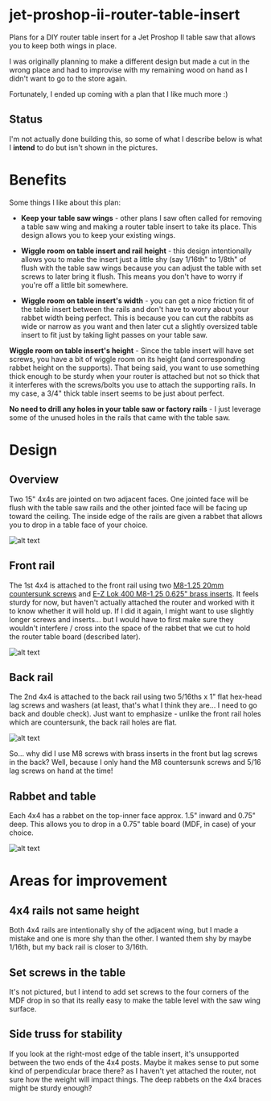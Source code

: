 # jet-proshop-ii-router-table-insert

Plans for a DIY router table insert for a Jet Proshop II table saw that allows you to keep both wings in place.

I was originally planning to make a different design but made a cut in the wrong place and had to improvise with my remaining wood on hand as I didn't want to go to the store again. 

Fortunately, I ended up coming with a plan that I like much more :)

## Status

I'm not actually done building this, so some of what I describe below is what I **intend** to do but isn't shown in the pictures.

# Benefits

Some things I like about this plan:

* **Keep your table saw wings** - other plans I saw often called for removing a table saw wing and making a router table insert to take its place. This design allows you to keep your existing wings.

* **Wiggle room on table insert and rail height** - this design intentionally allows you to make the insert just a little shy (say 1/16th" to 1/8th" of flush with the table saw wings because you can adjust the table with set screws to later bring it flush. This means you don't have to worry if you're off a little bit somewhere.

* **Wiggle room on table insert's width** - you can get a nice friction fit of the table insert between the rails and don't have to worry about your rabbet width being perfect. This is because you can cut the rabbits as wide or narrow as you want and then later cut a slightly oversized table insert to fit just by taking light passes on your table saw. 

**Wiggle room on table insert's height** - Since the table insert will have set screws, you have a bit of wiggle room on its height (and corresponding rabbet height on the supports). That being said, you want to use something thick enough to be sturdy when your router is attached but not so thick that it interferes with the screws/bolts you use to attach the supporting rails. In my case, a 3/4" thick table insert seems to be just about perfect.

**No need to drill any holes in your table saw or factory rails** - I just leverage some of the unused holes in the rails that came with the table saw.

# Design

## Overview

Two 15" 4x4s are jointed on two adjacent faces. One jointed face will be flush with the table saw rails and the other jointed face will be facing up toward the ceiling. The inside edge of the rails are given a rabbet that allows you to drop in a table face of your choice. 

![alt text](overview.jpg)

## Front rail
The 1st 4x4 is attached to the front rail using two [M8-1.25 20mm countersunk screws](https://www.amazon.com/gp/product/B07X9G5KZ9/ref=ppx_yo_dt_b_asin_title_o02_s00?ie=UTF8&psc=1) and [E-Z Lok 400 M8-1.25 0.625" brass inserts](https://www.amazon.com/gp/product/B002WC8TRK/ref=ppx_yo_dt_b_asin_title_o02_s03?ie=UTF8&psc=1). It feels sturdy for now, but haven't actually attached the router and worked with it to know whether it will hold up. If I did it again, I might want to use slightly longer screws and inserts... but I would have to first make sure they wouldn't interfere / cross into the space of the rabbet that we cut to hold the router table board (described later).

![alt text](front-rail.jpg)


## Back rail
The 2nd 4x4 is attached to the back rail using two 5/16ths x 1" flat hex-head lag screws and washers (at least, that's what I think they are... I need to go back and double check). Just want to emphasize - unlike the front rail holes which are countersunk, the back rail holes are flat.

![alt text](back-rail.jpg)

So... why did I use M8 screws with brass inserts in the front but lag screws in the back? Well, because I only hand the M8 countersunk screws and 5/16 lag screws on hand at the time!

## Rabbet and table
Each 4x4 has a rabbet on the top-inner face approx. 1.5" inward and 0.75" deep. This allows you to drop in a 0.75" table board (MDF, in case) of your choice. 

![alt text](rabbet.jpg)

# Areas for improvement

## 4x4 rails not same height

Both 4x4 rails are intentionally shy of the adjacent wing, but I made a mistake and one is more shy than the other. I wanted them shy by maybe 1/16th, but my back rail is closer to 3/16th.

## Set screws in the table

It's not pictured, but I intend to add set screws to the four corners of the MDF drop in so that its really easy to make the table level with the saw wing surface. 

## Side truss for stability

If you look at the right-most edge of the table insert, it's unsupported between the two ends of the 4x4 posts. Maybe it makes sense to put some kind of perpendicular brace there? as I haven't yet attached the router, not sure how the weight will impact things. The deep rabbets on the 4x4 braces might be sturdy enough?
